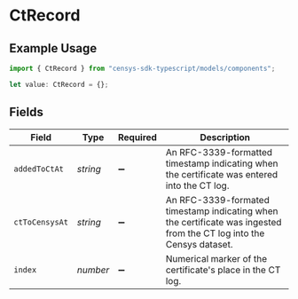 # CtRecord

## Example Usage

```typescript
import { CtRecord } from "censys-sdk-typescript/models/components";

let value: CtRecord = {};
```

## Fields

| Field                                                                                                                | Type                                                                                                                 | Required                                                                                                             | Description                                                                                                          |
| -------------------------------------------------------------------------------------------------------------------- | -------------------------------------------------------------------------------------------------------------------- | -------------------------------------------------------------------------------------------------------------------- | -------------------------------------------------------------------------------------------------------------------- |
| `addedToCtAt`                                                                                                        | *string*                                                                                                             | :heavy_minus_sign:                                                                                                   | An RFC-3339-formatted timestamp indicating when the certificate was entered into the CT log.                         |
| `ctToCensysAt`                                                                                                       | *string*                                                                                                             | :heavy_minus_sign:                                                                                                   | An RFC-3339-formated timestamp indicating when the certificate was ingested from the CT log into the Censys dataset. |
| `index`                                                                                                              | *number*                                                                                                             | :heavy_minus_sign:                                                                                                   | Numerical marker of the certificate's place in the CT log.                                                           |